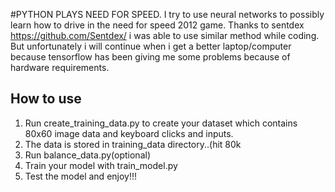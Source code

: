 #PYTHON PLAYS NEED FOR SPEED.
I try to use neural networks to possibly learn how to drive in the need for speed 2012 game.
Thanks to sentdex https://github.com/Sentdex/ i was able to use similar method while coding.
But unfortunately i will continue when i get a better laptop/computer because tensorflow has been giving me some problems because of hardware requirements.

## How to use
1. Run create_training_data.py to create your dataset which contains 80x60 image data and keyboard clicks and inputs.
2. The data is stored in training_data directory..(hit 80k 
3. Run balance_data.py(optional)
4. Train your model with train_model.py
5. Test the model and enjoy!!!